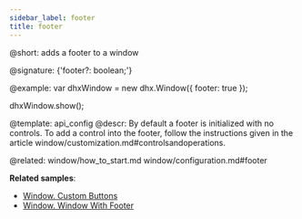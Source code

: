 ```yaml
---
sidebar_label: footer
title: footer
---          
```


@short: adds a footer to a window

@signature: {'footer?: boolean;'}

@example: 
var dhxWindow = new dhx.Window({
    footer: true
});

dhxWindow.show();

@template:	api_config
@descr: 
By default a footer is initialized with no controls. To add a control into the footer, follow the instructions given in the article window/customization.md#controlsandoperations.

@related: window/how_to_start.md
window/configuration.md#footer

**Related samples**:
- [Window. Custom Buttons](https://snippet.dhtmlx.com/o7xlvvv3)
- [Window. Window With Footer](https://snippet.dhtmlx.com/qu5j85ag)